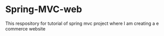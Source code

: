 # Spring-MVC-web
This respository for tutorial of spring mvc project where I am creating a e commerce website
